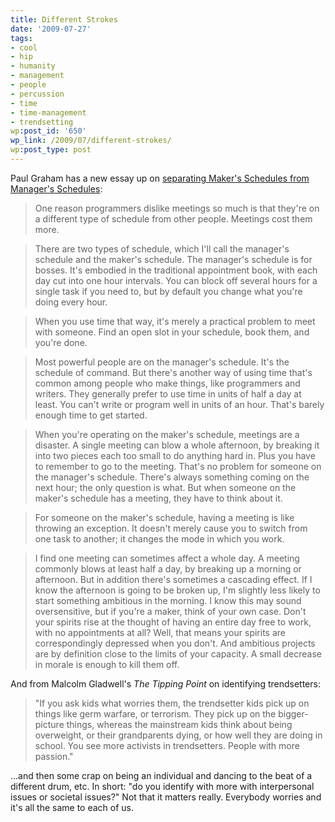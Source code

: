 ```yaml
---
title: Different Strokes
date: '2009-07-27'
tags:
- cool
- hip
- humanity
- management
- people
- percussion
- time
- time-management
- trendsetting
wp:post_id: '650'
wp_link: /2009/07/different-strokes/
wp:post_type: post
---
```


Paul Graham has a new essay up on [separating Maker's Schedules from Manager's Schedules](http://paulgraham.com/makersschedule.html):

> One reason programmers dislike meetings so much is that they're on a different type of schedule from other people. Meetings cost them more.

>

> There are two types of schedule, which I'll call the manager's schedule and the maker's schedule. The manager's schedule is for bosses. It's embodied in the traditional appointment book, with each day cut into one hour intervals. You can block off several hours for a single task if you need to, but by default you change what you're doing every hour.

>

> When you use time that way, it's merely a practical problem to meet with someone. Find an open slot in your schedule, book them, and you're done.

>

> Most powerful people are on the manager's schedule. It's the schedule of command. But there's another way of using time that's common among people who make things, like programmers and writers. They generally prefer to use time in units of half a day at least. You can't write or program well in units of an hour. That's barely enough time to get started.

>

> When you're operating on the maker's schedule, meetings are a disaster. A single meeting can blow a whole afternoon, by breaking it into two pieces each too small to do anything hard in. Plus you have to remember to go to the meeting. That's no problem for someone on the manager's schedule. There's always something coming on the next hour; the only question is what. But when someone on the maker's schedule has a meeting, they have to think about it.

>

> For someone on the maker's schedule, having a meeting is like throwing an exception. It doesn't merely cause you to switch from one task to another; it changes the mode in which you work.

>

> I find one meeting can sometimes affect a whole day. A meeting commonly blows at least half a day, by breaking up a morning or afternoon. But in addition there's sometimes a cascading effect. If I know the afternoon is going to be broken up, I'm slightly less likely to start something ambitious in the morning. I know this may sound oversensitive, but if you're a maker, think of your own case. Don't your spirits rise at the thought of having an entire day free to work, with no appointments at all? Well, that means your spirits are correspondingly depressed when you don't. And ambitious projects are by definition close to the limits of your capacity. A small decrease in morale is enough to kill them off.

And from Malcolm Gladwell's _The Tipping Point_ on identifying trendsetters:

> "If you ask kids what worries them, the trendsetter kids pick up on things like germ warfare, or terrorism. They pick up on the bigger-picture things, whereas the mainstream kids think about being overweight, or their grandparents dying, or how well they are doing in school. You see more activists in trendsetters. People with more passion."

...and then some crap on being an individual and dancing to the beat of a different drum, etc. In short: "do you identify with more with interpersonal issues or societal issues?" Not that it matters really. Everybody worries and it's all the same to each of us.
